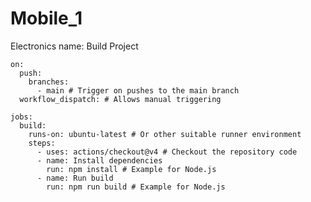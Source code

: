 # Mobile_1
Electronics
    name: Build Project

    on:
      push:
        branches:
          - main # Trigger on pushes to the main branch
      workflow_dispatch: # Allows manual triggering

    jobs:
      build:
        runs-on: ubuntu-latest # Or other suitable runner environment
        steps:
          - uses: actions/checkout@v4 # Checkout the repository code
          - name: Install dependencies
            run: npm install # Example for Node.js
          - name: Run build
            run: npm run build # Example for Node.js

